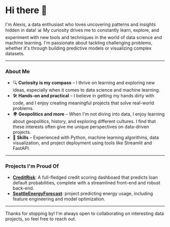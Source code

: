 # Hi there 👋

I'm Alexis, a data enthusiast who loves uncovering patterns and insights hidden in data! 📊 My curiosity drives me to constantly learn, explore, and experiment with new tools and techniques 
in the world of data science and machine learning. I'm passionate about tackling challenging problems, whether it's through building predictive models or visualizing complex datasets.

---

### About Me

- 🔍 **Curiosity is my compass** – I thrive on learning and exploring new ideas, especially when it comes to data science and machine learning.
- 🛠️ **Hands-on and practical** – I believe in getting my hands dirty with code, and I enjoy creating meaningful projects that solve real-world problems.
- 🌍 **Geopolitics and more** – When I'm not diving into data, I enjoy learning about geopolitics, history, and exploring different cultures. I find that these interests often give me unique perspectives on data-driven projects.
- 💼 **Skills** – Experienced with Python, machine learning algorithms, data visualization, and project deployment using tools like Streamlit and FastAPI.

---

### Projects I'm Proud Of

- **[CreditRisk](https://github.com/alexisMarceau1/CreditRisk_solution)**: A full-fledged credit scoring dashboard that predicts loan default probabilities, complete with a streamlined front-end and robust back-end.
- **[SeattleEnergyForecast](https://github.com/alexisMarceau1/SeattleEnergyForecast)**: project predicting energy usage, including feature engineering and model optimization.

---

Thanks for stopping by! I'm always open to collaborating on interesting data projects, so feel free to reach out.
